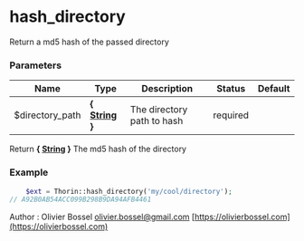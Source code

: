 # hash_directory

Return a md5 hash of the passed directory


### Parameters
Name  |  Type  |  Description  |  Status  |  Default
------------  |  ------------  |  ------------  |  ------------  |  ------------
$directory_path  |  **{ [String](http://php.net/manual/en/language.types.string.php) }**  |  The directory path to hash  |  required  |

Return **{ [String](http://php.net/manual/en/language.types.string.php) }** The md5 hash of the directory

### Example
```php
	$ext = Thorin::hash_directory('my/cool/directory');
// A92B0AB54ACC099B298B9DA94AFB4461
```
Author : Olivier Bossel [olivier.bossel@gmail.com](mailto:olivier.bossel@gmail.com) [https://olivierbossel.com](https://olivierbossel.com)